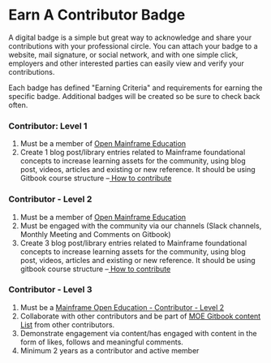 # Earn A Contributor Badge

A digital badge is a simple but great way to acknowledge and share your contributions with your professional circle. You can attach your badge to a website, mail signature, or social network, and with one simple click, employers and other interested parties can easily view and verify your contributions.  &#x20;

Each badge has defined "Earning Criteria" and requirements for earning the specific badge. Additional badges will be created so be sure to check back often. &#x20;



### Contributor: Level 1

1. Must be a member of [Open Mainframe Education](https://openmainframeproject.org/projects/mainframe-open-education/)&#x20;
2. Create 1 blog post/library entries related to Mainframe foundational concepts to increase learning assets for the community, using blog post, videos, articles and existing or new reference. It should be using Gitbook course structure –[ How to contribute](https://app.gitbook.com/o/ZmMK2ZubCOohkSXPc7AH/s/ffFVkunetcqJRCQijzHk/mainframe-open-education/how-you-can-contribute)

### Contributor - Level 2

1. Must be a member of [Open Mainframe Education](https://openmainframeproject.org/projects/mainframe-open-education/)
2. Must be engaged with the community via our channels (Slack channels, Monthly Meeting and Comments on Gitbook)
3. Create 3 blog post/library entries related to Mainframe foundational concepts to increase  learning assets for the community, using blog post, videos, articles and existing or new reference. It should be using gitbook course structure –[ How to contribute](https://app.gitbook.com/o/ZmMK2ZubCOohkSXPc7AH/s/ffFVkunetcqJRCQijzHk/mainframe-open-education/how-you-can-contribute)

### Contributor - Level 3

1. Must be a [Mainframe Open Education - Contributor - Level 2](https://www.credly.com/org/the-linux-foundation/badge/mainframe-open-education-contributor-level-2)
2. Collaborate with other contributors and be part of ​[​MOE Gitbook content List](https://open-mainframe-project.gitbook.io/mainframe-open-education-project/reviewer-list) from other contributors.
3. Demonstrate engagement via content/has engaged with content in the form of likes, follows and meaningful comments.
4. Minimum 2 years as a contributor and active member


